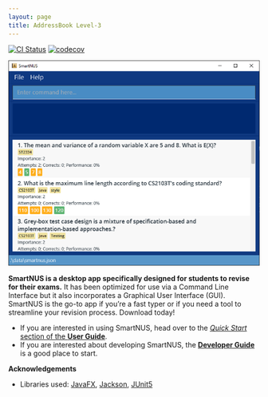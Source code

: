 ```yaml
---
layout: page
title: AddressBook Level-3
---
```


[![CI Status](https://github.com/AY2122S1-CS2103T-F12-1/tp/workflows/Java%20CI/badge.svg)](https://github.com/AY2122S1-CS2103T-F12-1/tp/actions)
[![codecov](https://codecov.io/gh/AY2122S1-CS2103T-F12-1/tp/branch/master/graph/badge.svg?token=6LH2DLRN3E)](https://codecov.io/gh/AY2122S1-CS2103T-F12-1/tp)

![Ui](images/Ui.png)

**SmartNUS is a desktop app specifically designed for students to revise for their exams.** It has been optimized for use via a Command Line Interface but it also incorporates a Graphical User Interface (GUI). SmartNUS is the go-to app if you’re a fast typer or if you need a tool to streamline your revision process. Download today!

* If you are interested in using SmartNUS, head over to the [_Quick Start_ section of the **User Guide**](UserGuide.html#quick-start).
* If you are interested about developing SmartNUS, the [**Developer Guide**](DeveloperGuide.html) is a good place to start.


**Acknowledgements**

* Libraries used: [JavaFX](https://openjfx.io/), [Jackson](https://github.com/FasterXML/jackson), [JUnit5](https://github.com/junit-team/junit5)
